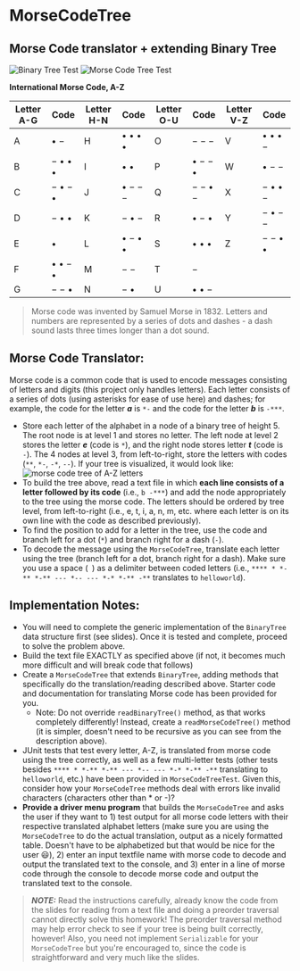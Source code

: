 # MorseCodeTree
## Morse Code translator + extending Binary Tree

![Binary Tree Test](https://github.com/immunooo/Homework/edit/master/src/edu/miracosta/cs113/homework7/HW7BTT.JPG)
![Morse Code Tree Test](https://github.com/immunooo/Homework/edit/master/src/edu/miracosta/cs113/homework7/HW7MCTT.JPG)

**International Morse Code, A-Z**

| Letter A-G | Code | Letter H-N | Code | Letter O-U | Code | Letter V-Z | Code |
|---|---|---|---|---|---|---|---|
| A | • − | H | • • • • | O | − − − | V | • • • −	 |
| B | − • • • | I | • • | P | • − − • | W | • − − |
| C | − • − • | J | • − − − | Q | − − • − | X | − • • − |
| D | − • • | K | − • − | R | • − • | Y | − • − − |
| E | • | L | • − • • | S | • • • | Z | − − • • |
| F |• • − • | M | − − | T | − |
| G | − − • | N | − • | U | • • − |

> Morse code was invented by Samuel Morse in 1832. Letters and numbers are represented by a series of dots and dashes - a dash sound lasts three times longer than a dot sound.


## Morse Code Translator:
Morse code is a common code that is used to encode messages consisting of letters and digits (this project only handles letters). Each letter consists of a series of dots (using asterisks for ease of use here) and dashes; for example, the code for the letter ***a*** is `*-` and the code for the letter ***b*** is `-***`.

 - Store each letter of the alphabet in a node of a binary tree of height 5. The root node is at level 1 and stores no letter. The left node at level 2 stores the letter ***e*** (code is `*`), and the right node stores letter ***t*** (code is `-`).  The 4 nodes at level 3, from left-to-right, store the letters with codes (`**`, `*-`, `-*`, `--`).  If your tree is visualized, it would look like:
![morse code tree of A-Z letters](https://i.imgur.com/v8Lr6Nl.png)
 - To build the tree above, read a text file in which **each line consists of a letter followed by its code** (i.e., `b -***`) and add the node appropriately to the tree using the morse code. The letters should be ordered by tree level, from left-to-right (i.e., e, t, i, a, n, m, etc. where each letter is on its own line with the code as described previously).
 - To find the position to add for a letter in the tree, use the code and branch left for a dot 
 (`*`) and branch right for a dash (`-`).
 - To decode the message using the `MorseCodeTree`, translate each letter using the tree (branch left for a dot, branch right for a dash). Make sure you use a space (` `) as a delimiter between coded letters (i.e., `**** * *-** *-** --- *-- --- *-* *-** -**`  translates to `helloworld`).

## Implementation Notes:
- You will need to complete the generic implementation of the `BinaryTree` data structure first (see slides). Once it is tested and complete, proceed to solve the problem above.
- Build the text file EXACTLY as specified above (if not, it becomes much more difficult and will break code that follows)
- Create a `MorseCodeTree` that extends `BinaryTree`, adding methods that specifically do the translation/reading described above. Starter code and documentation for translating Morse code has been provided for you. 
	- Note: Do not override `readBinaryTree()` method, as that works completely differently! Instead, create a `readMorseCodeTree()` method (it is simpler, doesn't need to be recursive as you can see from the description above).
- JUnit tests that test every letter, A-Z, is translated from morse code using the tree correctly, as well as a few multi-letter tests (other tests besides `**** * *-** *-** --- *-- --- *-* *-** -**`  translating to `helloworld`, etc.) have been provided in `MorseCodeTreeTest`. Given this, consider how your `MorseCodeTree` methods deal with errors like invalid characters (characters other than * or -)?
- **Provide a driver menu program** that builds the `MorseCodeTree` and asks the user if they want to 1) test output for all morse code letters with their respective translated alphabet letters (make sure you are using the `MorseCodeTree` to do the actual translation, output as a nicely formatted table. Doesn't have to be alphabetized but that would be nice for the user :smiley:), 2) enter an input textfile name with morse code to decode and output the translated text to the console, and 3) enter in a line of morse code through the console to decode morse code and output the translated text to the console.

> ***NOTE:*** Read the instructions carefully, already know the code from the slides for reading from a text file and doing a preorder traversal cannot directly solve this homework!  The preorder traversal method may help error check to see if your tree is being built correctly, however!  Also, you need not implement `Serializable` for your `MorseCodeTree` but you're encouraged to, since the code is straightforward and very much like the slides.
